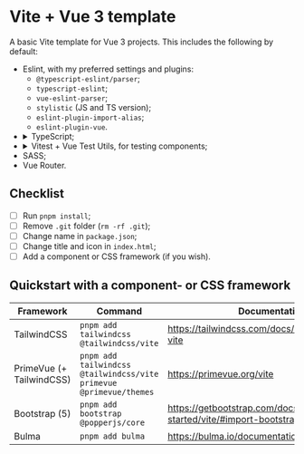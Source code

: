 # Vite + Vue 3 template

A basic Vite template for Vue 3 projects. This includes the following by default:
- Eslint, with my preferred settings and plugins:
  - `@typescript-eslint/parser`;
  - `typescript-eslint`;
  - `vue-eslint-parser`;
  - `stylistic` (JS and TS version);
  - `eslint-plugin-import-alias`;
  - `eslint-plugin-vue`.
- <details>
    <summary>TypeScript;</summary>
    ```bash
    pnpm remove typescript typescript-eslint
    ```
    </details>
- <details>
    <summary>Vitest + Vue Test Utils, for testing components;</summary>
    ```bash
    pnpm remove vitest @vue/test-utils
    ```
    </details>
- SASS;
- Vue Router.

## Checklist
- [ ] Run `pnpm install`;
- [ ] Remove `.git` folder (`rm -rf .git`);
- [ ] Change name in `package.json`;
- [ ] Change title and icon in `index.html`;
- [ ] Add a component or CSS framework (if you wish).

## Quickstart with a component- or CSS framework

| Framework               | Command                                                            | Documentation |
|-------------------------|--------------------------------------------------------------------|---------------|
| TailwindCSS             | `pnpm add tailwindcss @tailwindcss/vite`                           | https://tailwindcss.com/docs/installation/using-vite              |
| PrimeVue (+ TailwindCSS) | `pnpm add tailwindcss @tailwindcss/vite primevue @primevue/themes` | https://primevue.org/vite              |
| Bootstrap (5)           | `pnpm add bootstrap @popperjs/core`                                | https://getbootstrap.com/docs/5.2/getting-started/vite/#import-bootstrap              |
| Bulma                | `pnpm add bulma`                                                   | https://bulma.io/documentation/start/installation/              |

